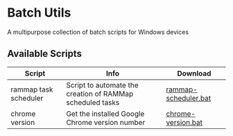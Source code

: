 # Batch Utils
A multipurpose collection of batch scripts for Windows devices

## Available Scripts

| Script | Info | Download |
| --- | --- | --- |
| rammap task scheduler | Script to automate the creation of RAMMap scheduled tasks | [rammap-scheduler.bat][rammap-scheduler] |
| chrome version | Get the installed Google Chrome version number | [chrome-version.bat][chrome-version] |


[rammap-scheduler]: scripts/rammap-scheduler.bat

[chrome-version]: scripts/chrome-version.bat